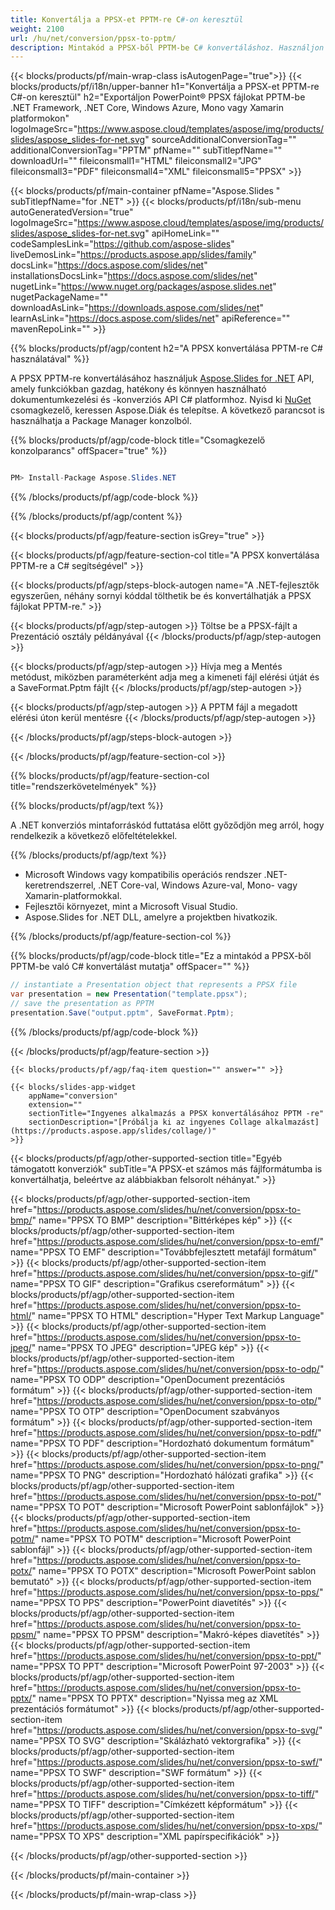 ```yaml
---
title: Konvertálja a PPSX-et PPTM-re C#-on keresztül
weight: 2100
url: /hu/net/conversion/ppsx-to-pptm/ 
description: Mintakód a PPSX-ből PPTM-be C# konvertáláshoz. Használjon API-példakódot a PPSX-fájlok kötegelt PPTM-konverziójához VB.NET-en, Asp.NET-en vagy bármely .NET-alapú alkalmazáson belül.
---
```


{{< blocks/products/pf/main-wrap-class isAutogenPage="true">}}
{{< blocks/products/pf/i18n/upper-banner h1="Konvertálja a PPSX-et PPTM-re C#-on keresztül" h2="Exportáljon PowerPoint® PPSX fájlokat PPTM-be .NET Framework, .NET Core, Windows Azure, Mono vagy Xamarin platformokon" logoImageSrc="https://www.aspose.cloud/templates/aspose/img/products/slides/aspose_slides-for-net.svg" sourceAdditionalConversionTag="" additionalConversionTag="PPTM" pfName="" subTitlepfName="" downloadUrl="" fileiconsmall1="HTML" fileiconsmall2="JPG" fileiconsmall3="PDF" fileiconsmall4="XML" fileiconsmall5="PPSX" >}}

{{< blocks/products/pf/main-container pfName="Aspose.Slides " subTitlepfName="for .NET" >}}
{{< blocks/products/pf/i18n/sub-menu autoGeneratedVersion="true" logoImageSrc="https://www.aspose.cloud/templates/aspose/img/products/slides/aspose_slides-for-net.svg" apiHomeLink="" codeSamplesLink="https://github.com/aspose-slides" liveDemosLink="https://products.aspose.app/slides/family" docsLink="https://docs.aspose.com/slides/net" installationsDocsLink="https://docs.aspose.com/slides/net" nugetLink="https://www.nuget.org/packages/aspose.slides.net" nugetPackageName="" downloadAsLink="https://downloads.aspose.com/slides/net" learnAsLink="https://docs.aspose.com/slides/net" apiReference="" mavenRepoLink="" >}}

{{% blocks/products/pf/agp/content h2="A PPSX konvertálása PPTM-re C# használatával" %}}

 A PPSX PPTM-re konvertálásához használjuk
 [Aspose.Slides for .NET](https://products.aspose.com/slides/hu/net)
 API, amely funkciókban gazdag, hatékony és könnyen használható dokumentumkezelési és -konverziós API C# platformhoz. Nyisd ki
 [NuGet](https://www.nuget.org/packages/aspose.slides.net)
 csomagkezelő, keressen
 Aspose.Diák
 és telepítse. A következő parancsot is használhatja a Package Manager konzolból.

{{% blocks/products/pf/agp/code-block title="Csomagkezelő konzolparancs" offSpacer="true" %}}

```cs

PM> Install-Package Aspose.Slides.NET

```

{{% /blocks/products/pf/agp/code-block %}}

{{% /blocks/products/pf/agp/content %}}

{{< blocks/products/pf/agp/feature-section isGrey="true" >}}


{{< blocks/products/pf/agp/feature-section-col title="A PPSX konvertálása PPTM-re a C# segítségével" >}}

{{< blocks/products/pf/agp/steps-block-autogen name="A .NET-fejlesztők egyszerűen, néhány sornyi kóddal tölthetik be és konvertálhatják a PPSX fájlokat PPTM-re." >}}

{{< blocks/products/pf/agp/step-autogen >}}
Töltse be a PPSX-fájlt a Prezentáció osztály példányával
{{< /blocks/products/pf/agp/step-autogen >}}

{{< blocks/products/pf/agp/step-autogen >}}
Hívja meg a Mentés metódust, miközben paraméterként adja meg a kimeneti fájl elérési útját és a SaveFormat.Pptm fájlt
{{< /blocks/products/pf/agp/step-autogen >}}

{{< blocks/products/pf/agp/step-autogen >}}
A PPTM fájl a megadott elérési úton kerül mentésre
{{< /blocks/products/pf/agp/step-autogen >}}

{{< /blocks/products/pf/agp/steps-block-autogen >}}

{{< /blocks/products/pf/agp/feature-section-col >}}

{{% blocks/products/pf/agp/feature-section-col title="rendszerkövetelmények" %}}

{{% blocks/products/pf/agp/text %}}

 A .NET konverziós mintaforráskód futtatása előtt győződjön meg arról, hogy rendelkezik a következő előfeltételekkel.

{{% /blocks/products/pf/agp/text %}}

- Microsoft Windows vagy kompatibilis operációs rendszer .NET-keretrendszerrel, .NET Core-val, Windows Azure-val, Mono- vagy Xamarin-platformokkal.
- Fejlesztői környezet, mint a Microsoft Visual Studio.
- Aspose.Slides for .NET DLL, amelyre a projektben hivatkozik.

{{% /blocks/products/pf/agp/feature-section-col %}}

{{% blocks/products/pf/agp/code-block title="Ez a mintakód a PPSX-ből PPTM-be való C# konvertálást mutatja" offSpacer="" %}}

```cs
// instantiate a Presentation object that represents a PPSX file
var presentation = new Presentation("template.ppsx");
// save the presentation as PPTM
presentation.Save("output.pptm", SaveFormat.Pptm); 

```

{{% /blocks/products/pf/agp/code-block %}}

{{< /blocks/products/pf/agp/feature-section >}}

    {{< blocks/products/pf/agp/faq-item question="" answer="" >}}
 

<!-- aboutfile Starts -->

<!-- aboutfile Ends -->

    {{< blocks/slides-app-widget 
        appName="conversion"
        extension=""
        sectionTitle="Ingyenes alkalmazás a PPSX konvertálásához PPTM -re" 
        sectionDescription="[Próbálja ki az ingyenes Collage alkalmazást](https://products.aspose.app/slides/collage/)" 
    >}}
    
{{< blocks/products/pf/agp/other-supported-section title="Egyéb támogatott konverziók" subTitle="A PPSX-et számos más fájlformátumba is konvertálhatja, beleértve az alábbiakban felsorolt ​​néhányat." >}}

{{< blocks/products/pf/agp/other-supported-section-item href="https://products.aspose.com/slides/hu/net/conversion/ppsx-to-bmp/" name="PPSX TO BMP" description="Bittérképes kép" >}}
{{< blocks/products/pf/agp/other-supported-section-item href="https://products.aspose.com/slides/hu/net/conversion/ppsx-to-emf/" name="PPSX TO EMF" description="Továbbfejlesztett metafájl formátum" >}}
{{< blocks/products/pf/agp/other-supported-section-item href="https://products.aspose.com/slides/hu/net/conversion/ppsx-to-gif/" name="PPSX TO GIF" description="Grafikus csereformátum" >}}
{{< blocks/products/pf/agp/other-supported-section-item href="https://products.aspose.com/slides/hu/net/conversion/ppsx-to-html/" name="PPSX TO HTML" description="Hyper Text Markup Language" >}}
{{< blocks/products/pf/agp/other-supported-section-item href="https://products.aspose.com/slides/hu/net/conversion/ppsx-to-jpeg/" name="PPSX TO JPEG" description="JPEG kép" >}}
{{< blocks/products/pf/agp/other-supported-section-item href="https://products.aspose.com/slides/hu/net/conversion/ppsx-to-odp/" name="PPSX TO ODP" description="OpenDocument prezentációs formátum" >}}
{{< blocks/products/pf/agp/other-supported-section-item href="https://products.aspose.com/slides/hu/net/conversion/ppsx-to-otp/" name="PPSX TO OTP" description="OpenDocument szabványos formátum" >}}
{{< blocks/products/pf/agp/other-supported-section-item href="https://products.aspose.com/slides/hu/net/conversion/ppsx-to-pdf/" name="PPSX TO PDF" description="Hordozható dokumentum formátum" >}}
{{< blocks/products/pf/agp/other-supported-section-item href="https://products.aspose.com/slides/hu/net/conversion/ppsx-to-png/" name="PPSX TO PNG" description="Hordozható hálózati grafika" >}}
{{< blocks/products/pf/agp/other-supported-section-item href="https://products.aspose.com/slides/hu/net/conversion/ppsx-to-pot/" name="PPSX TO POT" description="Microsoft PowerPoint sablonfájlok" >}}
{{< blocks/products/pf/agp/other-supported-section-item href="https://products.aspose.com/slides/hu/net/conversion/ppsx-to-potm/" name="PPSX TO POTM" description="Microsoft PowerPoint sablonfájl" >}}
{{< blocks/products/pf/agp/other-supported-section-item href="https://products.aspose.com/slides/hu/net/conversion/ppsx-to-potx/" name="PPSX TO POTX" description="Microsoft PowerPoint sablon bemutató" >}}
{{< blocks/products/pf/agp/other-supported-section-item href="https://products.aspose.com/slides/hu/net/conversion/ppsx-to-pps/" name="PPSX TO PPS" description="PowerPoint diavetítés" >}}
{{< blocks/products/pf/agp/other-supported-section-item href="https://products.aspose.com/slides/hu/net/conversion/ppsx-to-ppsm/" name="PPSX TO PPSM" description="Makró-képes diavetítés" >}}
{{< blocks/products/pf/agp/other-supported-section-item href="https://products.aspose.com/slides/hu/net/conversion/ppsx-to-ppt/" name="PPSX TO PPT" description="Microsoft PowerPoint 97-2003" >}}
{{< blocks/products/pf/agp/other-supported-section-item href="https://products.aspose.com/slides/hu/net/conversion/ppsx-to-pptx/" name="PPSX TO PPTX" description="Nyissa meg az XML prezentációs formátumot" >}}
{{< blocks/products/pf/agp/other-supported-section-item href="https://products.aspose.com/slides/hu/net/conversion/ppsx-to-svg/" name="PPSX TO SVG" description="Skálázható vektorgrafika" >}}
{{< blocks/products/pf/agp/other-supported-section-item href="https://products.aspose.com/slides/hu/net/conversion/ppsx-to-swf/" name="PPSX TO SWF" description="SWF formátum" >}}
{{< blocks/products/pf/agp/other-supported-section-item href="https://products.aspose.com/slides/hu/net/conversion/ppsx-to-tiff/" name="PPSX TO TIFF" description="Címkézett képformátum" >}}
{{< blocks/products/pf/agp/other-supported-section-item href="https://products.aspose.com/slides/hu/net/conversion/ppsx-to-xps/" name="PPSX TO XPS" description="XML papírspecifikációk" >}}

{{< /blocks/products/pf/agp/other-supported-section >}}

{{< /blocks/products/pf/main-container >}}
    
{{< /blocks/products/pf/main-wrap-class >}}